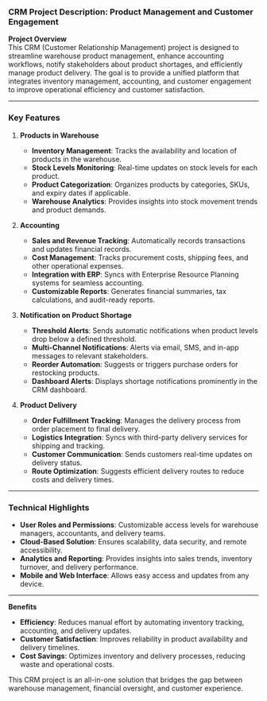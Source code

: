 

### CRM Project Description: Product Management and Customer Engagement

**Project Overview**  
This CRM (Customer Relationship Management) project is designed to streamline warehouse product management, enhance accounting workflows, notify stakeholders about product shortages, and efficiently manage product delivery. The goal is to provide a unified platform that integrates inventory management, accounting, and customer engagement to improve operational efficiency and customer satisfaction.

---

### Key Features  

1. **Products in Warehouse**  
   - **Inventory Management**: Tracks the availability and location of products in the warehouse.  
   - **Stock Levels Monitoring**: Real-time updates on stock levels for each product.  
   - **Product Categorization**: Organizes products by categories, SKUs, and expiry dates if applicable.  
   - **Warehouse Analytics**: Provides insights into stock movement trends and product demands.  

2. **Accounting**  
   - **Sales and Revenue Tracking**: Automatically records transactions and updates financial records.  
   - **Cost Management**: Tracks procurement costs, shipping fees, and other operational expenses.  
   - **Integration with ERP**: Syncs with Enterprise Resource Planning systems for seamless accounting.  
   - **Customizable Reports**: Generates financial summaries, tax calculations, and audit-ready reports.  

3. **Notification on Product Shortage**  
   - **Threshold Alerts**: Sends automatic notifications when product levels drop below a defined threshold.  
   - **Multi-Channel Notifications**: Alerts via email, SMS, and in-app messages to relevant stakeholders.  
   - **Reorder Automation**: Suggests or triggers purchase orders for restocking products.  
   - **Dashboard Alerts**: Displays shortage notifications prominently in the CRM dashboard.  

4. **Product Delivery**  
   - **Order Fulfillment Tracking**: Manages the delivery process from order placement to final delivery.  
   - **Logistics Integration**: Syncs with third-party delivery services for shipping and tracking.  
   - **Customer Communication**: Sends customers real-time updates on delivery status.  
   - **Route Optimization**: Suggests efficient delivery routes to reduce costs and delivery times.  

---

### Technical Highlights  
- **User Roles and Permissions**: Customizable access levels for warehouse managers, accountants, and delivery teams.  
- **Cloud-Based Solution**: Ensures scalability, data security, and remote accessibility.  
- **Analytics and Reporting**: Provides insights into sales trends, inventory turnover, and delivery performance.  
- **Mobile and Web Interface**: Allows easy access and updates from any device.  

---

**Benefits**  
- **Efficiency**: Reduces manual effort by automating inventory tracking, accounting, and delivery updates.  
- **Customer Satisfaction**: Improves reliability in product availability and delivery timelines.  
- **Cost Savings**: Optimizes inventory and delivery processes, reducing waste and operational costs.  

This CRM project is an all-in-one solution that bridges the gap between warehouse management, financial oversight, and customer experience.
